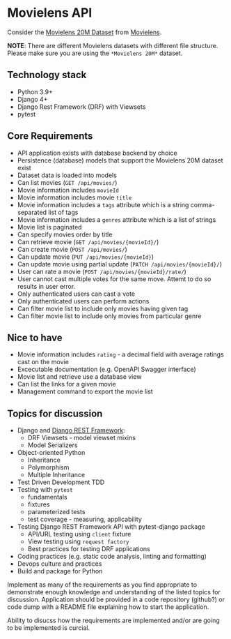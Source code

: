 
# Movielens API

Consider the [Movielens 20M Dataset](https://files.grouplens.org/datasets/movielens/ml-20m-README.html) from [Movielens](https://grouplens.org/datasets/movielens/).

**NOTE**: There are different Movielens datasets with different file structure. Please make sure you are using the `*Movielens 20M*` dataset.

## Technology stack

* Python 3.9+
* Django 4+
* Django Rest Framework (DRF) with Viewsets
* pytest

## Core Requirements

* API application exists with database backend by choice
* Persistence (database) models that support the Movielens 20M dataset exist
* Dataset data is loaded into models
* Can list movies (`GET /api/movies/`)
* Movie information includes `movieId`
* Movie information includes movie `title`
* Movie information includes a `tags` attribute which is a string comma-separated list of tags
* Movie information includes a `genres` attribute which is a list of strings
* Movie list is paginated
* Can specify movies order by title
* Can retrieve movie (`GET /api/movies/{movieId}/`)
* Can create movie (`POST /api/movies/`)
* Can update movie (`PUT /api/movies/{movieId}`)
* Can update movie using partial update (`PATCH /api/movies/{movieId}/`)
* User can rate a movie (`POST /api/movies/{movieId}/rate/`)
* User cannot cast multiple votes for the same move. Attemt to do so results in user error.
* Only authenticated users can cast a vote
* Only authenticated users can perform actions
* Can filter movie list to include only movies having given tag
* Can filter movie list to include only movies from particular genre

## Nice to have

* Movie information includes `rating` - a decimal field with average ratings cast on the movie
* Excecutable documentation (e.g. OpenAPI Swagger interface)
* Movie list and retrieve use a database view
* Can list the links for a given movie
* Management command to export the movie list

## Topics for discussion

* Django and [Django REST Framework](https://www.django-rest-framework.org/):
  * DRF Viewsets - model viewset mixins
  * Model Serializers
* Object-oriented Python
  * Inheritance
  * Polymorphism
  * Multiple Inheritance
* Test Driven Development TDD
* Testing with `pytest`
  * fundamentals
  * fixtures
  * parameterized tests
  * test coverage - measuring, applicability
* Testing Django REST Framework API with pytest-django package
  * API/URL testing using `client` fixture
  * View testing using `request factory`
  * Best practices for testing DRF applications
* Coding practices (e.g. static code analysis, linting and formatting)
* Devops culture and practices
* Build and package for Python

Implement as many of the requirements as you find appropriate to demonstrate enough knowledge and understanding of the listed topics for discussion.
Application should be provided in a code repository (github?) or code dump with a README file explaining how to start the application.

Ability to disucss how the requirements are implemented and/or are going to be implemented is curcial.
